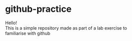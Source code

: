 # github-practice
Hello!<br>
This is a simple repository made as part of a lab exercise to<br>
familiarise with github
